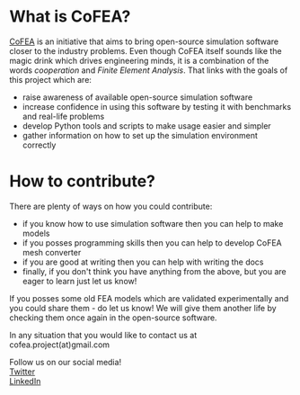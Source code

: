 
# What is CoFEA?

[CoFEA](https://cofea.readthedocs.io/en/latest/) is an initiative that aims to bring open-source simulation software closer to the industry problems. Even though CoFEA itself sounds like the magic drink which drives engineering minds, it is a combination of the words *cooperation* and *Finite Element Analysis*. That links with the goals of this project which are:
 * raise awareness of available open-source simulation software
 * increase confidence in using this software by testing it with benchmarks and real-life problems
 * develop Python tools and scripts to make usage easier and simpler
 * gather information on how to set up the simulation environment correctly

# How to contribute?

There are plenty of ways on how you could contribute:

* if you know how to use simulation software then you can help to make models
* if you posses programming skills then you can help to develop CoFEA mesh converter
* if you are good at writing then you can help with writing the docs
* finally, if you don't think you have anything from the above, but you are eager to learn just let us know!

If you posses some old FEA models which are validated experimentally and you could share them - do let us know! We will give them another life by checking them once again in the open-source software.


In any situation that you would like to contact us at cofea.project(at)gmail.com

Follow us on our social media!  
[Twitter](https://twitter.com/_CoFEA_)  
[LinkedIn](https://www.linkedin.com/company/70465138/admin/)
